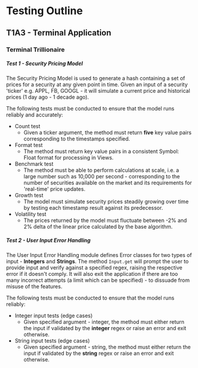 # Testing Outline
## T1A3 - Terminal Application
### Terminal Trillionaire

##### Test 1 - Security Pricing Model

The Security Pricing Model is used to generate a hash containing a set of prices for a security at any given point in time. Given an input of a security 'ticker' e.g. APPL, FB, GOOGL - it will simulate a current price and historical prices (1 day ago - 1 decade ago).

The following tests must be conducted to ensure that the model runs reliably and accurately:

- Count test
    - Given a ticker argument, the method must return **five** key value pairs corresponding to the timestamps specified.
- Format test
    - The method must return key value pairs in a consistent Symbol: Float format for processing in Views.
- Benchmark test
    - The method must be able to perform calculations at scale, i.e. a large number such as 10,000 per second - corresponding to the number of securities available on the market and its requirements for 'real-time' price updates.
- Growth test
    - The model must simulate security prices steadily growing over time by testing each timestamp result against its predecessor.
- Volatility test
    - The prices returned by the model must fluctuate between -2% and 2% delta of the linear price calculated by the base algorithm.

##### Test 2 - User Input Error Handling

The User Input Error Handling module defines Error classes for two types of input - **Integers** and **Strings**. The method `Input.get` will prompt the user to provide input and verify against a specified regex, raising the respective error if it doesn't comply. It will also exit the application if there are too many incorrect attempts (a limit which can be specified) - to dissuade from misuse of the features.

The following tests must be conducted to ensure that the model runs reliably:

- Integer input tests (edge cases)
    - Given specified argument - integer, the method must either return the input if validated by the **integer** regex or raise an error and exit otherwise.
- String input tests (edge cases)
    - Given specified argument - string, the method must either return the input if validated by the **string** regex or raise an error and exit otherwise.

